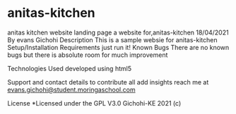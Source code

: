 # anitas-kitchen
anitas kitchen website landing page
a website for,anitas-kitchen 18/04/2021
By evans Gichohi
Description
This is a sample websie for anitas-kitchen
Setup/Installation Requirements
just run it!
Known Bugs
There are no known bugs but there is absolute room for much improvement

Technologies Used
developed using html5

Support and contact details
to contribute all add insights reach me at evans.gichohi@student.moringaschool.com

License
*Licensed under the GPL V3.0 Gichohi-KE 2021 (c)
